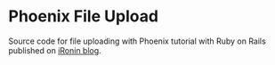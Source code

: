 # Phoenix File Upload

Source code for file uploading with Phoenix tutorial with Ruby on Rails published on [iRonin
blog](https://www.ironin.it/blog).
